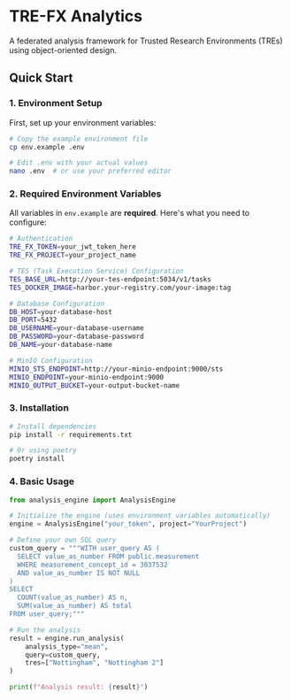 # TRE-FX Analytics

A federated analysis framework for Trusted Research Environments (TREs) using object-oriented design.

## Quick Start

### 1. Environment Setup

First, set up your environment variables:

```bash
# Copy the example environment file
cp env.example .env

# Edit .env with your actual values
nano .env  # or use your preferred editor
```

### 2. Required Environment Variables

All variables in `env.example` are **required**. Here's what you need to configure:

```bash
# Authentication
TRE_FX_TOKEN=your_jwt_token_here
TRE_FX_PROJECT=your_project_name

# TES (Task Execution Service) Configuration
TES_BASE_URL=http://your-tes-endpoint:5034/v1/tasks
TES_DOCKER_IMAGE=harbor.your-registry.com/your-image:tag

# Database Configuration
DB_HOST=your-database-host
DB_PORT=5432
DB_USERNAME=your-database-username
DB_PASSWORD=your-database-password
DB_NAME=your-database-name

# MinIO Configuration
MINIO_STS_ENDPOINT=http://your-minio-endpoint:9000/sts
MINIO_ENDPOINT=your-minio-endpoint:9000
MINIO_OUTPUT_BUCKET=your-output-bucket-name
```

### 3. Installation

```bash
# Install dependencies
pip install -r requirements.txt

# Or using poetry
poetry install
```

### 4. Basic Usage

```python
from analysis_engine import AnalysisEngine

# Initialize the engine (uses environment variables automatically)
engine = AnalysisEngine("your_token", project="YourProject")

# Define your own SQL query
custom_query = """WITH user_query AS (
  SELECT value_as_number FROM public.measurement 
  WHERE measurement_concept_id = 3037532
  AND value_as_number IS NOT NULL
)
SELECT
  COUNT(value_as_number) AS n,
  SUM(value_as_number) AS total
FROM user_query;"""

# Run the analysis
result = engine.run_analysis(
    analysis_type="mean",
    query=custom_query,
    tres=["Nottingham", "Nottingham 2"]
)

print(f"Analysis result: {result}")
```